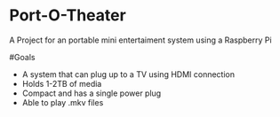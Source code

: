 # Port-O-Theater
A Project for an portable mini entertaiment system using a Raspberry Pi

#Goals
- A system that can plug up to a TV using HDMI connection
- Holds 1-2TB of media
- Compact and has a single power plug
- Able to play .mkv files
